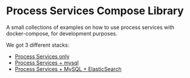 Process Services Compose Library
================================

A small collections of examples on how to use process services with docker-compose, for development purposes.

We got 3 different stacks:
 - [Process Services only](./ps-only/docker-compose.yml)
 - [Process Services + mysql](./ps-mysql/docker-compose.yml)
 - [Process Services + MySQL + ElasticSearch](./ps-mysql-es/docker-compose.yml)

